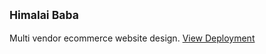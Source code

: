 ## <sub> Himalai Baba
Multi vendor ecommerce website design. [View Deployment](https://thearkein.github.io/himali-baba/home.html)
